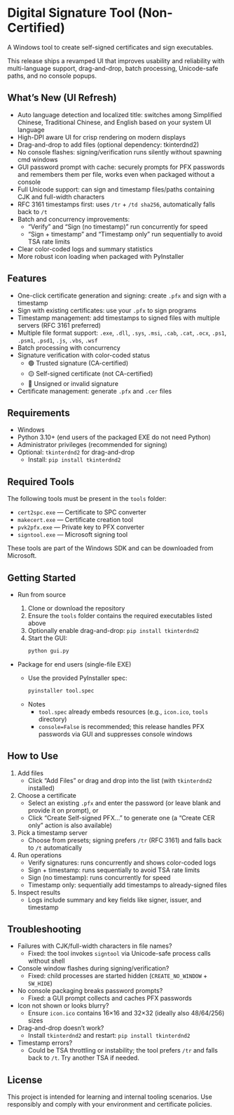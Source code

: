# Digital Signature Tool (Non-Certified)

A Windows tool to create self-signed certificates and sign executables.

This release ships a revamped UI that improves usability and reliability with multi-language support, drag-and-drop, batch processing, Unicode-safe paths, and no console popups.

## What’s New (UI Refresh)

- Auto language detection and localized title: switches among Simplified Chinese, Traditional Chinese, and English based on your system UI language
- High-DPI aware UI for crisp rendering on modern displays
- Drag-and-drop to add files (optional dependency: tkinterdnd2)
- No console flashes: signing/verification runs silently without spawning cmd windows
- GUI password prompt with cache: securely prompts for PFX passwords and remembers them per file, works even when packaged without a console
- Full Unicode support: can sign and timestamp files/paths containing CJK and full-width characters
- RFC 3161 timestamps first: uses `/tr` + `/td sha256`, automatically falls back to `/t`
- Batch and concurrency improvements:
  - “Verify” and “Sign (no timestamp)” run concurrently for speed
  - “Sign + timestamp” and “Timestamp only” run sequentially to avoid TSA rate limits
- Clear color-coded logs and summary statistics
- More robust icon loading when packaged with PyInstaller

## Features

- One-click certificate generation and signing: create `.pfx` and sign with a timestamp
- Sign with existing certificates: use your `.pfx` to sign programs
- Timestamp management: add timestamps to signed files with multiple servers (RFC 3161 preferred)
- Multiple file format support: `.exe`, `.dll`, `.sys`, `.msi`, `.cab`, `.cat`, `.ocx`, `.ps1`, `.psm1`, `.psd1`, `.js`, `.vbs`, `.wsf`
- Batch processing with concurrency
- Signature verification with color-coded status
  - 🟢 Trusted signature (CA-certified)
  - 🟡 Self-signed certificate (not CA-certified)
  - 🔴 Unsigned or invalid signature
- Certificate management: generate `.pfx` and `.cer` files

## Requirements

- Windows
- Python 3.10+ (end users of the packaged EXE do not need Python)
- Administrator privileges (recommended for signing)
- Optional: `tkinterdnd2` for drag-and-drop
  - Install: `pip install tkinterdnd2`

## Required Tools

The following tools must be present in the `tools` folder:
- `cert2spc.exe` — Certificate to SPC converter
- `makecert.exe` — Certificate creation tool
- `pvk2pfx.exe` — Private key to PFX converter
- `signtool.exe` — Microsoft signing tool

These tools are part of the Windows SDK and can be downloaded from Microsoft.

## Getting Started

- Run from source
  1. Clone or download the repository
  2. Ensure the `tools` folder contains the required executables listed above
  3. Optionally enable drag-and-drop: `pip install tkinterdnd2`
  4. Start the GUI:
     ```bash
     python gui.py
     ```

- Package for end users (single-file EXE)
  - Use the provided PyInstaller spec:
    ```bash
    pyinstaller tool.spec
    ```
  - Notes
    - `tool.spec` already embeds resources (e.g., `icon.ico`, `tools` directory)
    - `console=False` is recommended; this release handles PFX passwords via GUI and suppresses console windows

## How to Use

1. Add files
   - Click “Add Files” or drag and drop into the list (with `tkinterdnd2` installed)
2. Choose a certificate
   - Select an existing `.pfx` and enter the password (or leave blank and provide it on prompt), or
   - Click “Create Self-signed PFX…” to generate one (a “Create CER only” action is also available)
3. Pick a timestamp server
   - Choose from presets; signing prefers `/tr` (RFC 3161) and falls back to `/t` automatically
4. Run operations
   - Verify signatures: runs concurrently and shows color-coded logs
   - Sign + timestamp: runs sequentially to avoid TSA rate limits
   - Sign (no timestamp): runs concurrently for speed
   - Timestamp only: sequentially add timestamps to already-signed files
5. Inspect results
   - Logs include summary and key fields like signer, issuer, and timestamp

## Troubleshooting

- Failures with CJK/full-width characters in file names?
  - Fixed: the tool invokes `signtool` via Unicode-safe process calls without shell
- Console window flashes during signing/verification?
  - Fixed: child processes are started hidden (`CREATE_NO_WINDOW` + `SW_HIDE`)
- No console packaging breaks password prompts?
  - Fixed: a GUI prompt collects and caches PFX passwords
- Icon not shown or looks blurry?
  - Ensure `icon.ico` contains 16×16 and 32×32 (ideally also 48/64/256) sizes
- Drag-and-drop doesn’t work?
  - Install `tkinterdnd2` and restart: `pip install tkinterdnd2`
- Timestamp errors?
  - Could be TSA throttling or instability; the tool prefers `/tr` and falls back to `/t`. Try another TSA if needed.

## License

This project is intended for learning and internal tooling scenarios. Use responsibly and comply with your environment and certificate policies.
